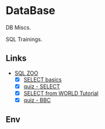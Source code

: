# DataBase

DB Miscs.

SQL Trainings.

## Links

- [SQL ZOO](https://sqlzoo.net/wiki/SELECT_from_WORLD_Tutorial)
  - [x] [SELECT basics](https://sqlzoo.net/wiki/SELECT_basics)
  - [x] [quiz - SELECT](https://sqlzoo.net/wiki/SELECT_Quiz)
  - [x] [SELECT from WORLD Tutorial](https://sqlzoo.net/wiki/SELECT_from_WORLD_Tutorial)
  - [x] [quiz - BBC](https://sqlzoo.net/wiki/BBC_QUIZ)

## Env
